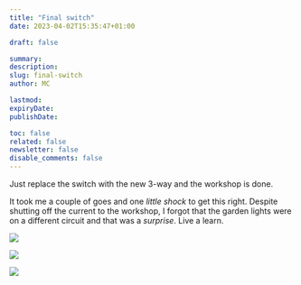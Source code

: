 ```yaml
---
title: "Final switch"
date: 2023-04-02T15:35:47+01:00

draft: false

summary:
description:
slug: final-switch
author: MC

lastmod:
expiryDate:
publishDate:

toc: false
related: false
newsletter: false
disable_comments: false
---
```


Just replace the switch with the new 3-way and the workshop is done.

It took me a couple of goes and one _little shock_ to get this right. Despite shutting off the current to the workshop, 
I forgot that the garden lights were on a different circuit and that was a _surprise_. Live a learn.

![](/images/9880.jpeg)

![](/images/9881.jpeg)

![](/images/9882.jpeg)

